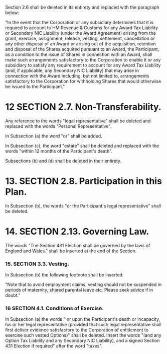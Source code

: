 Section 2.6 shall be deleted in its entirety and replaced with the paragraph below:

"In the event that the Corporation or any subsidiary determines that it is required to account to HM Revenue & Customs for any Award Tax Liability or Secondary NIC Liability (under the Award Agreement) arising from the grant, exercise, assignment, release, vesting, settlement, cancellation or any other disposal of an Award or arising out of the acquisition, retention and disposal of the Shares acquired pursuant to an Award, the Participant, as a condition to the issue of Shares in connection with an Award, shall make such arrangements satisfactory to the Corporation to enable it or any subsidiary to satisfy any requirement to account for any Award Tax Liability (and, if applicable, any Secondary NIC Liability) that may arise in connection with the Award including, but not limited to, arrangements satisfactory to the Corporation for withholding Shares that would otherwise be issued to the Participant."

# 12 **SECTION 2.7. Non-Transferability.**

Any reference to the words "legal representative" shall be deleted and replaced with the words "Personal Representative".

In Subsection (a) the word "or" shall be added.

In Subsection (c), the word "estate" shall be deleted and replaced with the words "within 12 months of the Participant's death".

Subsections (b) and (d) shall be deleted in their entirety.

# 13. **SECTION 2.8.** Participation in this Plan.

In Subsection (b), the words "or the Participant's legal representative" shall be deleted.

# 14. **SECTION 2.13. Governing Law.**

The words "The Section 431 Election shall be governed by the laws of England and Wales." shall be inserted at the end of the Section.

### 15. **SECTION 3.3. Vesting.**

In Subsection (b) the following footnote shall be inserted:

"Note that to avoid employment claims, vesting should not be suspended in periods of maternity, shared parental leave etc. Please seek advice if in doubt."

### 16 **SECTION 4.1. Conditions of Exercise.**

In Subsection (a) the words " or upon the Participant's death or Incapacity, his or her legal representative (provided that such legal representative shall first deliver evidence satisfactory to the Corporation of entitlement to exercise such vested Options)" shall be deleted. Insert the words "(and any Option Tax Liability and any Secondary NIC Liability), and a signed Section 431 Election if required" after the word "taxes".